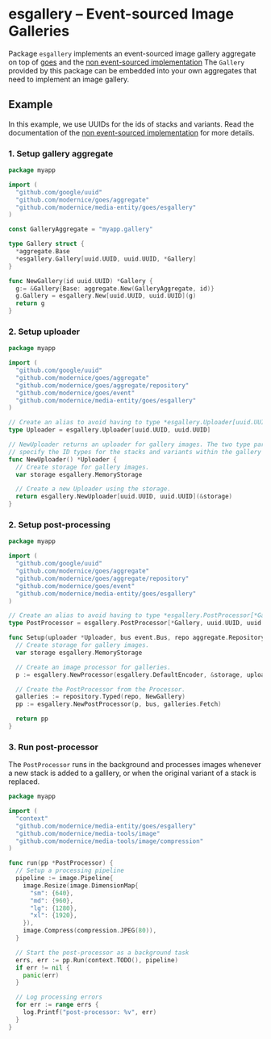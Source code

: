 # esgallery – Event-sourced Image Galleries

Package `esgallery` implements an event-sourced image gallery aggregate on top
of [goes](https://github.com/modernice/goes) and the [non event-sourced
implementation](../../gallery) The `Gallery` provided by this package can be
embedded into your own aggregates that need to implement an image gallery.

## Example

In this example, we use UUIDs for the ids of stacks and variants. Read the
documentation of the [non event-sourced implementation](../../gallery) for
more details.

### 1. Setup gallery aggregate

```go
package myapp

import (
  "github.com/google/uuid"
  "github.com/modernice/goes/aggregate"
  "github.com/modernice/media-entity/goes/esgallery"
)

const GalleryAggregate = "myapp.gallery"

type Gallery struct {
  *aggregate.Base
  *esgallery.Gallery[uuid.UUID, uuid.UUID, *Gallery]
}

func NewGallery(id uuid.UUID) *Gallery {
  g:= &Gallery{Base: aggregate.New(GalleryAggregate, id)}
  g.Gallery = esgallery.New[uuid.UUID, uuid.UUID](g)
  return g
}
```

### 2. Setup uploader

```go
package myapp

import (
  "github.com/google/uuid"
  "github.com/modernice/goes/aggregate"
  "github.com/modernice/goes/aggregate/repository"
  "github.com/modernice/goes/event"
  "github.com/modernice/media-entity/goes/esgallery"
)

// Create an alias to avoid having to type *esgallery.Uploader[uuid.UUID, uuid.UUID] everywhere.
type Uploader = esgallery.Uploader[uuid.UUID, uuid.UUID]

// NewUploader returns an uploader for gallery images. The two type parameters
// specify the ID types for the stacks and variants within the gallery aggregate.
func NewUploader() *Uploader {
  // Create storage for gallery images.
  var storage esgallery.MemoryStorage

  // Create a new Uploader using the storage.
  return esgallery.NewUploader[uuid.UUID, uuid.UUID](&storage)
}
```

### 2. Setup post-processing

```go
package myapp

import (
  "github.com/google/uuid"
  "github.com/modernice/goes/aggregate"
  "github.com/modernice/goes/aggregate/repository"
  "github.com/modernice/goes/event"
  "github.com/modernice/media-entity/goes/esgallery"
)

// Create an alias to avoid having to type *esgallery.PostProcessor[*Gallery, uuid.UUID, uuid.UUID] everywhere.
type PostProcessor = esgallery.PostProcessor[*Gallery, uuid.UUID, uuid.UUID]

func Setup(uploader *Uploader, bus event.Bus, repo aggregate.Repository) *PostProcessor {
  // Create storage for gallery images.
  var storage esgallery.MemoryStorage

  // Create an image processor for galleries.
  p := esgallery.NewProcessor(esgallery.DefaultEncoder, &storage, uploader, uuid.New)

  // Create the PostProcessor from the Processor.
  galleries := repository.Typed(repo, NewGallery)
  pp := esgallery.NewPostProcessor(p, bus, galleries.Fetch)

  return pp
}
```

### 3. Run post-processor

The `PostProcessor` runs in the background and processes images whenever a new
stack is added to a galllery, or when the original variant of a stack is replaced.

```go
package myapp

import (
  "context"
  "github.com/modernice/media-entity/goes/esgallery"
  "github.com/modernice/media-tools/image"
  "github.com/modernice/media-tools/image/compression"
)

func run(pp *PostProcessor) {
  // Setup a processing pipeline
  pipeline := image.Pipeline{
    image.Resize(image.DimensionMap{
      "sm": {640},
      "md": {960},
      "lg": {1280},
      "xl": {1920},
    }),
    image.Compress(compression.JPEG(80)),
  }

  // Start the post-processor as a background task
  errs, err := pp.Run(context.TODO(), pipeline)
  if err != nil {
    panic(err)
  }

  // Log processing errors
  for err := range errs {
    log.Printf("post-processor: %v", err)
  }
}
```
